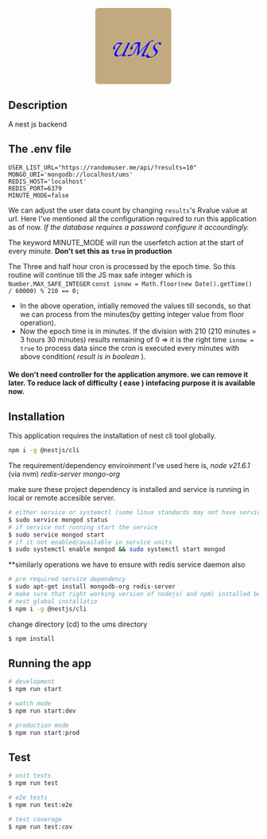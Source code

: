 <p align="center">
<svg
   width="40.515404mm"
   height="40.515404mm"
   viewBox="0 0 40.515404 40.515404"
   version="1.1"
   id="svg5"
   xmlns:inkscape="http://www.inkscape.org/namespaces/inkscape"
   xmlns:sodipodi="http://sodipodi.sourceforge.net/DTD/sodipodi-0.dtd"
   xmlns="http://www.w3.org/2000/svg"
   xmlns:svg="http://www.w3.org/2000/svg">
  <sodipodi:namedview
     id="namedview7"
     pagecolor="#ffffff"
     bordercolor="#000000"
     borderopacity="0.25"
     inkscape:showpageshadow="2"
     inkscape:pageopacity="0.0"
     inkscape:pagecheckerboard="0"
     inkscape:deskcolor="#d1d1d1"
     inkscape:document-units="mm"
     showgrid="false"
     inkscape:zoom="0.74920735"
     inkscape:cx="-203.54846"
     inkscape:cy="283.6331"
     inkscape:window-width="1920"
     inkscape:window-height="1018"
     inkscape:window-x="0"
     inkscape:window-y="30"
     inkscape:window-maximized="1"
     inkscape:current-layer="layer1" />
  <defs
     id="defs2" />
  <g
     inkscape:label="Layer 1"
     inkscape:groupmode="layer"
     id="layer1"
     transform="translate(-67.923035,-70.986298)">
    <rect
       style="fill:#c3aa7e;fill-opacity:0.997725;stroke:#ffffff;stroke-width:0.0264583"
       id="rect2296"
       width="40.488945"
       height="40.488945"
       x="67.936264"
       y="70.999527"
       rx="1.6026071"
       ry="1.6026071" />
    <text
       xml:space="preserve"
       style="font-style:italic;font-weight:bold;font-size:12.7px;font-family:'TeX Gyre Chorus';-inkscape-font-specification:'TeX Gyre Chorus Bold Italic';fill:#0000ff;fill-opacity:0.997725;stroke:#ffffff;stroke-width:0.0264583"
       x="74.844757"
       y="96.754684"
       id="text2242"><tspan
         sodipodi:role="line"
         id="tspan2240"
         style="fill:#0000ff;stroke-width:0.0264583"
         x="74.844757"
         y="96.754684">UMS</tspan></text>
  </g>
</svg>
</p>

## Description

A nest js backend

## The .env file
```
USER_LIST_URL="https://randomuser.me/api/?results=10"
MONGO_URI='mongodb://localhost/ums'
REDIS_HOST='localhost'
REDIS_PORT=6379
MINUTE_MODE=false
```
We can adjust the user data count by changing `results`'s Rvalue value at url.
Here I've mentioned all the configuration required to run this application as of now. *If the database requires a password configure it accourdingly.*

The keyword MINUTE_MODE will run the userfetch action at the start of every minute. **Don't set this as ```true``` in production**

The Three and half hour cron is processed by the epoch time. So this routine will continue till the JS max safe integer which is ```Number.MAX_SAFE_INTEGER```
```const isnow = Math.floor(new Date().getTime() / 60000) % 210 == 0;```
* In the above operation, intially removed the values till seconds, so that we can process from the minutes(by getting integer value from floor operation).
* Now the epoch time is in minutes. If the division with 210 (210 minutes = 3 hours 30 minutes) results remaining of 0 => it is the right time ```isnow = true``` to process data since the cron is executed every minutes with above condition( _result is in boolean_ ).  

#### We don't need controller for the application anymore. we can remove it later. To reduce lack of difficulty ( ease ) intefacing purpose it is available now.

## Installation

This application requires the installation of nest cli tool globally.

```bash
npm i -g @nestjs/cli
```
The requirement/dependency enviroinment I've used here is, 
_node v21.6.1_ (via nvm)
_redis-server_
_mongo-org_

make sure these project dependency is installed and service is running in local or remote accesible server.

```bash
# either service or systemctl (some linux standards may not have service)
$ sudo service mongod status
# if service not running start the service
$ sudo service mongod start
# if it not enabled/available in service units
$ sudo systemctl enable mongod && sudo systemctl start mongod
```
**similarly operations we have to ensure with redis service daemon also
```bash
# pre required service dependency
$ sudo apt-get install mongodb-org redis-server
# make sure that right working version of nodejs( and npm) installed before.
# nest global installatio
$ npm i -g @nestjs/cli
```
change directory (cd) to the ums directory
```bash
$ npm install
```

## Running the app

```bash
# development
$ npm run start

# watch mode
$ npm run start:dev

# production mode
$ npm run start:prod
```

## Test

```bash
# unit tests
$ npm run test

# e2e tests
$ npm run test:e2e

# test coverage
$ npm run test:cov
```